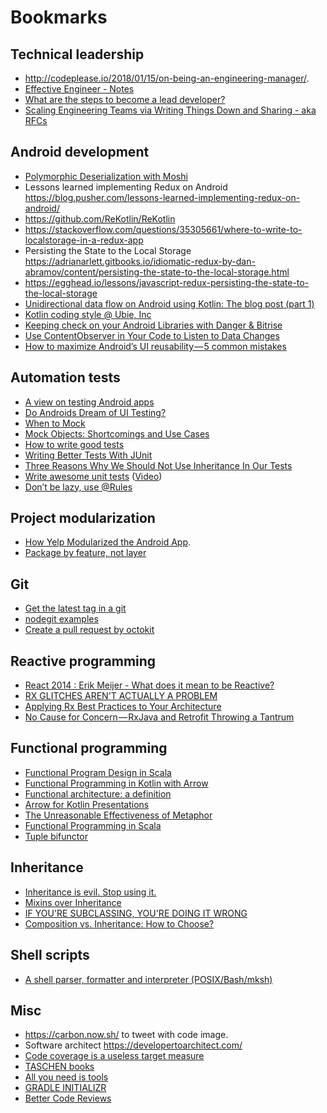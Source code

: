 # Bookmarks

## Technical leadership

* http://codeplease.io/2018/01/15/on-being-an-engineering-manager/.
* [Effective Engineer - Notes](https://gist.github.com/rondy/af1dee1d28c02e9a225ae55da2674a6f)
* [What are the steps to become a lead developer?](https://www.quora.com/What-are-the-steps-to-become-a-lead-developer)
* [Scaling Engineering Teams via Writing Things Down and Sharing - aka RFCs](https://blog.pragmaticengineer.com/scaling-engineering-teams-via-writing-things-down-rfcs/)

## Android development

* [Polymorphic Deserialization with Moshi](http://blog.nightlynexus.com/polymorphic-deserialization-with-moshi/)
* Lessons learned implementing Redux on Android https://blog.pusher.com/lessons-learned-implementing-redux-on-android/
* https://github.com/ReKotlin/ReKotlin
* https://stackoverflow.com/questions/35305661/where-to-write-to-localstorage-in-a-redux-app
* Persisting the State to the Local Storage https://adrianarlett.gitbooks.io/idiomatic-redux-by-dan-abramov/content/persisting-the-state-to-the-local-storage.html
* https://egghead.io/lessons/javascript-redux-persisting-the-state-to-the-local-storage
* [Unidirectional data flow on Android using Kotlin: The blog post (part 1)](https://proandroiddev.com/unidirectional-data-flow-on-android-the-blog-post-part-1-cadcf88c72f5)
* [Kotlin coding style @ Ubie, Inc](https://github.com/ubie-inc/kotlin-coding-style)
* [Keeping check on your Android Libraries with Danger & Bitrise](https://overflow.buffer.com/2018/10/26/keeping-check-on-your-android-libraries-with-danger-bitrise/)
* [Use ContentObserver in Your Code to Listen to Data Changes](https://www.grokkingandroid.com/use-contentobserver-to-listen-to-changes/)
* [How to maximize Android’s UI reusability — 5 common mistakes](https://proandroiddev.com/how-to-maximize-androids-ui-reusability-5-common-mistakes-cb2571216a9f)

## Automation tests

* [A view on testing Android apps](https://proandroiddev.com/writing-integration-tests-in-android-b0436978ed7b)
* [Do Androids Dream of UI Testing?](https://arturdryomov.online/posts/do-androids-dream-of-ui-testing/)
* [When to Mock](http://blog.cleancoder.com/uncle-bob/2014/05/10/WhenToMock.html)
* [Mock Objects: Shortcomings and Use Cases](https://www.oracle.com/technetwork/articles/entarch/mock-shortcomings-082129.html)
* [How to write good tests](https://github.com/mockito/mockito/wiki/How-to-write-good-tests)
* [Writing Better Tests With JUnit](https://blog.codecentric.de/en/2016/01/writing-better-tests-junit/)
* [Three Reasons Why We Should Not Use Inheritance In Our Tests](https://www.petrikainulainen.net/programming/unit-testing/3-reasons-why-we-should-not-use-inheritance-in-our-tests/)
* [Write awesome unit tests](https://speakerdeck.com/jeroenmols/write-awesome-unit-tests) ([Video](https://youtu.be/F8Gc8Nwf0yk))
* [Don’t be lazy, use @Rules](https://medium.com/@cortinico/dont-be-lazy-use-rules-95c68f4ecb8b)

## Project modularization

* [How Yelp Modularized the Android App](https://engineeringblog.yelp.com/2018/06/how-yelp-modularized-the-android-app.html).
* [Package by feature, not layer](http://www.javapractices.com/topic/TopicAction.do?Id=205)

## Git

* [Get the latest tag in a git](https://gist.github.com/rponte/fdc0724dd984088606b0)
* [nodegit examples](https://github.com/nodegit/nodegit/tree/master/examples)
* [Create a pull request by octokit](https://octokit.github.io/rest.js/#api-Pulls-create)

## Reactive programming

* [React 2014 : Erik Meijer - What does it mean to be Reactive?](https://www.youtube.com/watch?v=sTSQlYX5DU0)
* [RX GLITCHES AREN'T ACTUALLY A PROBLEM](https://staltz.com/rx-glitches-arent-actually-a-problem.html)
* [Applying Rx Best Practices to Your Architecture](https://www.youtube.com/watch?v=n1viQvZVslE)
* [No Cause for Concern — RxJava and Retrofit Throwing a Tantrum](https://medium.com/square-corner-blog/no-cause-for-concern-rxjava-and-retrofit-throwing-a-tantrum-96c9e4ba8a6c)

## Functional programming

* [Functional Program Design in Scala](https://www.coursera.org/learn/progfun2)
* [Functional Programming in Kotlin with Arrow](https://www.47deg.com/media/2018/10/15/raul-raja-kotlinconf-2018/)
* [Functional architecture: a definition](http://blog.ploeh.dk/2018/11/19/functional-architecture-a-definition/)
* [Arrow for Kotlin Presentations](https://www.youtube.com/playlist?list=PLTx-VKTe8yLwNy3oXbbwsQRwoS-G8mhEh)
* [The Unreasonable Effectiveness of Metaphor](https://argumatronic.com/posts/2018-09-02-effective-metaphor.html)
* [Functional Programming in Scala](https://www.manning.com/books/functional-programming-in-scala)
* [Tuple bifunctor](http://blog.ploeh.dk/2018/12/31/tuple-bifunctor/)

## Inheritance

* [Inheritance is evil. Stop using it.](https://codeburst.io/inheritance-is-evil-stop-using-it-6c4f1caf5117)
* [Mixins over Inheritance](http://alisoftware.github.io/swift/protocol/2015/11/08/mixins-over-inheritance/)
* [IF YOU'RE SUBCLASSING, YOU'RE DOING IT WRONG](https://krakendev.io/blog/subclassing-can-suck-and-heres-why)
* [Composition vs. Inheritance: How to Choose?](https://www.thoughtworks.com/de/insights/blog/composition-vs-inheritance-how-choose)

## Shell scripts

* [A shell parser, formatter and interpreter (POSIX/Bash/mksh)](https://github.com/mvdan/sh)

## Misc

* https://carbon.now.sh/ to tweet with code image.
* Software architect https://developertoarchitect.com/
* [Code coverage is a useless target measure](http://blog.ploeh.dk/2015/11/16/code-coverage-is-a-useless-target-measure/)
* [TASCHEN books](https://www.taschen.com/pages/de/catalogue/all_titles/index.alle_titel.htm?crt_page=1)
* [All you need is tools](https://ppinera.es/2018/11/25/all-you-need-is-tools.html)
* [GRADLE INITIALIZR](https://gradle-initializr.cleverapps.io/)
* [Better Code Reviews](http://www.bettercode.reviews/)
